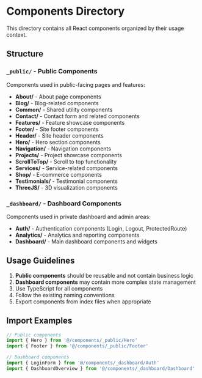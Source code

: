 # Components Directory

This directory contains all React components organized by their usage context.

## Structure

### `_public/` - Public Components
Components used in public-facing pages and features:
- **About/** - About page components
- **Blog/** - Blog-related components
- **Common/** - Shared utility components
- **Contact/** - Contact form and related components
- **Features/** - Feature showcase components
- **Footer/** - Site footer components
- **Header/** - Site header components
- **Hero/** - Hero section components
- **Navigation/** - Navigation components
- **Projects/** - Project showcase components
- **ScrollToTop/** - Scroll to top functionality
- **Services/** - Service-related components
- **Shop/** - E-commerce components
- **Testimonials/** - Testimonial components
- **ThreeJS/** - 3D visualization components

### `_dashboard/` - Dashboard Components
Components used in private dashboard and admin areas:
- **Auth/** - Authentication components (Login, Logout, ProtectedRoute)
- **Analytics/** - Analytics and reporting components
- **Dashboard/** - Main dashboard components and widgets

## Usage Guidelines

1. **Public components** should be reusable and not contain business logic
2. **Dashboard components** may contain more complex state management
3. Use TypeScript for all components
4. Follow the existing naming conventions
5. Export components from index files when appropriate

## Import Examples

```typescript
// Public components
import { Hero } from '@/components/_public/Hero'
import { Footer } from '@/components/_public/Footer'

// Dashboard components
import { LoginForm } from '@/components/_dashboard/Auth'
import { DashboardOverview } from '@/components/_dashboard/Dashboard'
```